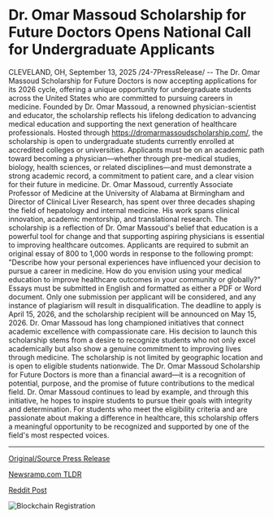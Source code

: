 # Dr. Omar Massoud Scholarship for Future Doctors Opens National Call for Undergraduate Applicants

CLEVELAND, OH, September 13, 2025 /24-7PressRelease/ -- The Dr. Omar Massoud Scholarship for Future Doctors is now accepting applications for its 2026 cycle, offering a unique opportunity for undergraduate students across the United States who are committed to pursuing careers in medicine. Founded by Dr. Omar Massoud, a renowned physician-scientist and educator, the scholarship reflects his lifelong dedication to advancing medical education and supporting the next generation of healthcare professionals.  Hosted through https://dromarmassoudscholarship.com/, the scholarship is open to undergraduate students currently enrolled at accredited colleges or universities. Applicants must be on an academic path toward becoming a physician—whether through pre-medical studies, biology, health sciences, or related disciplines—and must demonstrate a strong academic record, a commitment to patient care, and a clear vision for their future in medicine.  Dr. Omar Massoud, currently Associate Professor of Medicine at the University of Alabama at Birmingham and Director of Clinical Liver Research, has spent over three decades shaping the field of hepatology and internal medicine. His work spans clinical innovation, academic mentorship, and translational research. The scholarship is a reflection of Dr. Omar Massoud's belief that education is a powerful tool for change and that supporting aspiring physicians is essential to improving healthcare outcomes.  Applicants are required to submit an original essay of 800 to 1,000 words in response to the following prompt: "Describe how your personal experiences have influenced your decision to pursue a career in medicine. How do you envision using your medical education to improve healthcare outcomes in your community or globally?"  Essays must be submitted in English and formatted as either a PDF or Word document. Only one submission per applicant will be considered, and any instance of plagiarism will result in disqualification. The deadline to apply is April 15, 2026, and the scholarship recipient will be announced on May 15, 2026.  Dr. Omar Massoud has long championed initiatives that connect academic excellence with compassionate care. His decision to launch this scholarship stems from a desire to recognize students who not only excel academically but also show a genuine commitment to improving lives through medicine. The scholarship is not limited by geographic location and is open to eligible students nationwide.  The Dr. Omar Massoud Scholarship for Future Doctors is more than a financial award—it is a recognition of potential, purpose, and the promise of future contributions to the medical field. Dr. Omar Massoud continues to lead by example, and through this initiative, he hopes to inspire students to pursue their goals with integrity and determination.  For students who meet the eligibility criteria and are passionate about making a difference in healthcare, this scholarship offers a meaningful opportunity to be recognized and supported by one of the field's most respected voices. 

---

[Original/Source Press Release](https://www.24-7pressrelease.com/press-release/526770/dr-omar-massoud-scholarship-for-future-doctors-opens-national-call-for-undergraduate-applicants)
                    

[Newsramp.com TLDR](https://newsramp.com/curated-news/dr-omar-massoud-scholarship-opens-for-future-medical-leaders/ea6e5c61a011ffab0416512fae129200) 

 



[Reddit Post](https://www.reddit.com/r/newsramp/comments/1nfr5wk/dr_omar_massoud_scholarship_opens_for_future/) 



![Blockchain Registration](https://cdn.newsramp.app/24-7PressRelease/qrcode/259/13/nukeQu2c.webp)